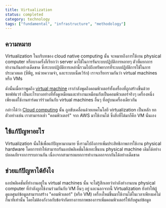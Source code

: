 ```yaml
---
title: Virtualization
status: completed
category: technology
tags: ["fundamental", "infrastructure", "methodology"]
---
```


## ความหมาย

Virtualization ในบริบทของ cloud native computing นั้น จะหมายถึงการใช้งาน physical computer หรือบางครั้งก็เรียกว่า server มาใช้ในการรันระบบปฎิบัติการหลายๆ ตัวที่แยกการทำงานกันอย่างเด็ดขาด ซึ่งระบบปฎิบัติการเหล่านี้รวมไปถึงทรัพยากรที่ระบบปฎิบัติการใช้ในการประมวลผล (ซีพียู, หน่วยความจำ, และระบบเน็ตเวิร์ก) เราจะเรียกรวมกันว่า virtual machines หรือ VMs

ดังนั้นเมื่อเราพูดถึง [virtual machine](/virtual-machine/) เรากำลังพูดถึงคอมพิวเตอร์ทั้งเครื่องที่ถูกสร้างขึ้นด้วยซอฟท์แวร์ เป็นอะไรบางอย่างที่ทั้งดูเหมือนและทำงานเหมือนกับเป็นคอมพิวเตอร์จริงๆ เครื่องหนึ่ง เพียงแต่ใช้งานฮาร์ดแวร์ร่วมกันกับ virtual machines อื่นๆ ที่อยู่บนเครื่องเดียวกัน

กล่าวได้ว่า [Cloud computing](/cloud-computing/) นั้น ถูกขับเคลื่อนด้วยเทคโนโลยี virtualization เป็นหลัก ยกตัวอย่างเช่น เราสามารถเช่า "คอมพิวเตอร์" จาก AWS มาใช้งานได้ ซึ่งสิ่งที่ได้มาก็คือ VM นั่นเอง

## ใช้แก้ปัญหาอะไร

Virtualization นั้นใช้เพื่อแก้ปัญหามากมาย ซึ่งรวมไปถึงการเพิ่มประสิทธิภาพการใช้งาน physical hardware โดยการทำให้สามารถรันแอปพลิเคชั่นได้เยอะขึ้นบน physical machine เดิมได้อย่างปลอดภัยจากการรบกวนกัน เนื่องจากสามารถแยกการทำงานออกจากกันได้อย่างเด็ดขาด

## ช่วยแก้ปัญหาได้ยังไง

แอปพลิเคชั่นที่ทำงานอยู่ใน virtual machines นั้น จะไม่รู้สึกเลยว่ากำลังทำงานบน physical computer ที่กำลังถูกใช้งานร่วมกันกับ VM อื่นๆ อยู่ และนอกจากนี้ Virtualization ยังทำให้ผู้ดูแลศูนย์ข้อมูลสามารถสร้าง "คอมพิวเตอร์" (หรือ VM) เครื่องใหม่ขึ้นมาใช้งานได้ในเวลาเพียงแค่ไม่กี่นาทีเท่านั้น โดยไม่ต้องกังวลกับข้อจำกัดทางกายภาพของการเพิ่มคอมพิวเตอร์ให้กับศูนย์ข้อมูล